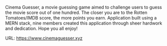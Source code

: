 Cinema Guesser, a movie guessing game aimed to challenge users to guess the movie score out of one hundred. The closer you are to the Rotten Tomatoes/IMDB score, the more points you earn. Application built using a MERN stack, nine members created this application through sheer hardwork and dedication. Hope you all enjoy!

URL: https://www.cinemaguesser.xyz

